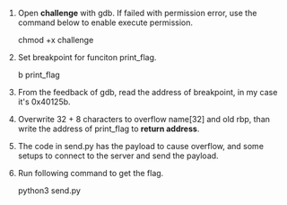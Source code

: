 1. Open **challenge** with gdb. If failed with permission error, use the command below to enable execute permission.

	chmod +x challenge

2. Set breakpoint for funciton print_flag.
	
	b print_flag

3. From the feedback of gdb, read the address of breakpoint, in my case it's 0x40125b.
4. Overwrite 32 + 8 characters to overflow name[32] and old rbp, than write the address of print_flag to **return address**.
5. The code in send.py has the payload to cause overflow, and some setups to connect to the server and send the payload.
6. Run following command to get the flag.

	python3 send.py
